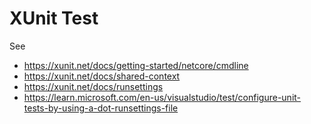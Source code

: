 # XUnit Test

See

* https://xunit.net/docs/getting-started/netcore/cmdline
* https://xunit.net/docs/shared-context
* https://xunit.net/docs/runsettings
* https://learn.microsoft.com/en-us/visualstudio/test/configure-unit-tests-by-using-a-dot-runsettings-file